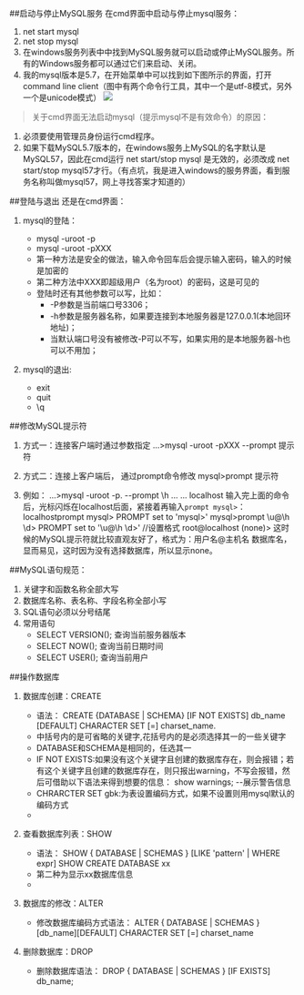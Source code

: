 ##启动与停止MySQL服务
在cmd界面中启动与停止mysql服务：
1. net start mysql
2. net stop mysql
3. 在windows服务列表中中找到MySQL服务就可以启动或停止MySQL服务。所有的Windows服务都可以通过它们来启动、关闭。
4. 我的mysql版本是5.7，在开始菜单中可以找到如下图所示的界面，打开command line client（图中有两个命令行工具，其中一个是utf-8模式，另外一个是unicode模式）
    ![](http://upload-images.jianshu.io/upload_images/2106579-e9c2b34bc7be01de.png?imageMogr2/auto-orient/strip%7CimageView2/2/w/1240)

>关于cmd界面无法启动mysql（提示mysql不是有效命令）的原因：
1. 必须要使用管理员身份运行cmd程序。
2. 如果下载MySQL5.7版本的，在windows服务上MySQL的名字默认是MySQL57，因此在cmd运行 net start/stop mysql 是无效的，必须改成 net start/stop mysql57才行。（有点坑，我是进入windows的服务界面，看到服务名称叫做mysql57，网上寻找答案才知道的）

##登陆与退出
还是在cmd界面：
1. mysql的登陆：
    - mysql -uroot -p
    - mysql -uroot -pXXX
    - 第一种方法是安全的做法，输入命令回车后会提示输入密码，输入的时候是加密的
    - 第二种方法中XXX即超级用户（名为root）的密码，这是可见的
    - 登陆时还有其他参数可以写，比如：
        - -P参数是当前端口号3306；
        - -h参数是服务器名称，如果要连接到本地服务器是127.0.0.1(本地回环地址)；
        - 当默认端口号没有被修改-P可以不写，如果实用的是本地服务器-h也可以不用加；

2. mysql的退出:
    - exit
    - quit
    - \q

##修改MySQL提示符
1. 方式一：连接客户端时通过参数指定
        ...>mysql -uroot -pXXX --prompt 提示符

2. 方式二：连接上客户端后， 通过prompt命令修改
        mysql>prompt 提示符

3. 例如：
        ...>mysql -uroot -p. --prompt \h
        ...
        ...
        localhost 
    输入完上面的命令后，光标闪烁在localhost后面，紧接着再输入`prompt mysql>`：
        localhostprompt mysql>
        PROMPT set to 'mysql>'
        mysql>prompt \u@\h \d>
        PROMPT set to '\u@\h \d>' //设置格式
        root@localhost (none)>
    这时候的MySQL提示符就比较直观友好了，格式为：用户名@主机名 数据库名，显而易见，这时因为没有选择数据库，所以显示none。

##MySQL语句规范：
1. 关键字和函数名称全部大写
2. 数据库名称、表名称、字段名称全部小写
3. SQL语句必须以分号结尾
4. 常用语句
    - SELECT VERSION(); 查询当前服务器版本
    - SELECT NOW(); 查询当前日期时间
    - SELECT USER(); 查询当前用户

##操作数据库
1. 数据库创建：CREATE
    -  语法：
            CREATE {DATABASE | SCHEMA} [IF NOT EXISTS] db_name [DEFAULT] CHARACTER SET [=] charset_name.
    -  中括号内的是可省略的关键字,花括号内的是必须选择其一的一些关键字 
    -  DATABASE和SCHEMA是相同的，任选其一
    -  IF NOT EXISTS:如果没有这个关键字且创建的数据库存在，则会报错；若有这个关键字且创建的数据库存在，则只报出warning，不写会报错，然后可借助以下语法来得到想要的信息：
            show warnings;  --展示警告信息
    -  CHRARCTER SET gbk:为表设置编码方式，如果不设置则用mysql默认的编码方式
    -  
2. 查看数据库列表：SHOW
    - 语法：
            SHOW { DATABASE | SCHEMAS } [LIKE 'pattern' | WHERE expr]
            SHOW CREATE DATABASE xx
    - 第二种为显示xx数据库信息
    - 
3. 数据库的修改：ALTER
    - 修改数据库编码方式语法：
            ALTER { DATABASE | SCHEMAS } [db_name][DEFAULT] CHARACTER SET [=] charset_name 

4. 删除数据库：DROP
    - 删除数据库语法：
            DROP { DATABASE | SCHEMAS } [IF EXISTS] db_name;
